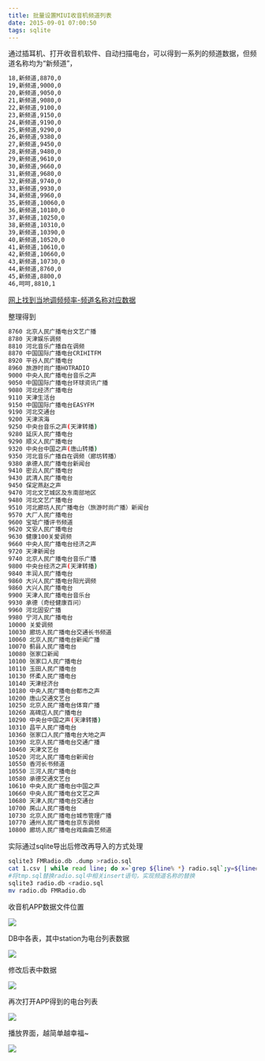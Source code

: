 ```yaml
---
title: 批量设置MIUI收音机频道列表
date: 2015-09-01 07:00:50
tags: sqlite
---
```


通过插耳机、打开收音机软件、自动扫描电台，可以得到一系列的频道数据，但频道名称均为“新频道”，
```bash
18,新频道,8870,0
19,新频道,9000,0
20,新频道,9050,0
21,新频道,9080,0
22,新频道,9100,0
23,新频道,9150,0
24,新频道,9190,0
25,新频道,9290,0
26,新频道,9380,0
27,新频道,9450,0
28,新频道,9480,0
29,新频道,9610,0
30,新频道,9660,0
31,新频道,9680,0
32,新频道,9740,0
33,新频道,9930,0
34,新频道,9960,0
35,新频道,10060,0
36,新频道,10180,0
37,新频道,10250,0
38,新频道,10310,0
39,新频道,10390,0
40,新频道,10520,0
41,新频道,10610,0
42,新频道,10660,0
43,新频道,10730,0
44,新频道,8760,0
45,新频道,8800,0
46,呵呵,8810,1
```

[网上找到当地调频频率-频道名称对应数据](http://tieba.baidu.com/p/1176987638)

整理得到
```bash
8760 北京人民广播电台文艺广播
8780 天津娱乐调频
8810 河北音乐广播自在调频
8870 中国国际广播电台CRIHITFM
8920 平谷人民广播电台
8960 旅游时尚广播HOTRADIO
9000 中央人民广播电台音乐之声
9050 中国国际广播电台环球资讯广播
9080 河北经济广播电台
9110 天津生活台
9150 中国国际广播电台EASYFM
9190 河北交通台
9200 天津滨海
9250 中央台音乐之声(天津转播)
9280 延庆人民广播电台
9290 顺义人民广播电台
9320 中央台中国之声(唐山转播)
9350 河北音乐广播自在调频（廊坊转播）
9380 承德人民广播电台新闻台
9410 密云人民广播电台
9430 武清人民广播电台
9450 保定燕赵之声
9470 河北文艺城区及东南部地区
9480 河北文艺广播电台
9510 河北廊坊人民广播电台（旅游时尚广播）新闻台
9570 大厂人民广播电台
9600 宝坻广播评书频道
9620 文安人民广播电台
9630 健康100关爱调频
9660 中央人民广播电台经济之声
9720 天津新闻台
9740 北京人民广播电台音乐广播
9800 中央台经济之声(天津转播)
9840 丰润人民广播电台
9860 大兴人民广播电台阳光调频
9860 大兴人民广播电台
9900 天津人民广播电台音乐台
9930 承德（奇经健康百问）
9960 河北固安广播
9980 宁河人民广播电台
10000 关爱调频
10030 廊坊人民广播电台交通长书频道
10060 北京人民广播电台新闻广播
10070 蓟县人民广播电台
10080 张家口新闻
10100 张家口人民广播电台
10110 玉田人民广播电台
10130 怀柔人民广播电台
10140 天津经济台
10180 中央人民广播电台都市之声
10200 唐山交通文艺台
10250 北京人民广播电台体育广播
10260 高碑店人民广播电台
10290 中央台中国之声(天津转播)
10310 昌平人民广播电台
10360 张家口人民广播电台大地之声
10390 北京人民广播电台交通广播
10460 天津文艺台
10520 河北人民广播电台新闻台
10550 香河长书频道
10550 三河人民广播电台
10580 承德交通文艺台
10610 中央人民广播电台中国之声
10660 中央人民广播电台文艺之声
10680 天津人民广播电台交通台
10700 房山人民广播电台
10730 北京人民广播电台城市管理广播
10770 通州人民广播电台京东调频
10800 廊坊人民广播电台戏曲曲艺频道
```

实际通过sqlite导出后修改再导入的方式处理
```bash
sqlite3 FMRadio.db .dump >radio.sql
cat 1.csv | while read line; do x=`grep ${line% *} radio.sql`;y=${line#* };echo ${x/新频道/$y}; done | sort >tmp.sql
#将tmp.sql替换radio.sql中相关insert语句，实现频道名称的替换
sqlite3 radio.db <radio.sql
mv radio.db FMRadio.db
```

收音机APP数据文件位置

![](http://ww2.sinaimg.cn/large/4bc2a2bajw1f39tb2aal2j20gm0dmmyk.jpg)

DB中各表，其中station为电台列表数据

![](http://ww1.sinaimg.cn/large/4bc2a2bajw1f39srwytjfj20gk0960v2.jpg)

修改后表中数据

![](http://ww2.sinaimg.cn/large/4bc2a2bajw1f39srxb0wrj20go0s8jyc.jpg)

再次打开APP得到的电台列表

![](http://ww2.sinaimg.cn/large/4bc2a2bajw1f39srxtk0mj20gq0scjti.jpg)

播放界面，越简单越幸福~

![](http://ww1.sinaimg.cn/large/4bc2a2bajw1f39srxxni8j20gm0satbd.jpg)
